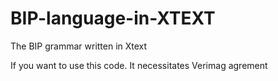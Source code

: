 # BIP-language-in-XTEXT
The BIP grammar written in Xtext


If you want to use this code. It necessitates Verimag agrement 
